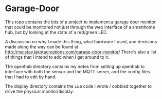 # Garage-Door
This repo contains the bits of a project to implement a garage door monitor that could be monitored not just through the web interface of a smarthome hub, but by looking at the state of a red/green LED.

A discussion on why I made this thing, what hardware I used, and decisions made along the way can be found at http://melstav.lakotacreations.com/garage-door-monitor/ There's also a list of things that I intend to add when I get around to it.

The openhab directory contains my notes from setting up openhab to interface with both the sensor and the MQTT server, and the config files that I had to edit by hand.

The display directory contains the Lua code I wrote / cobbled together to drive the physical monitor/display.
